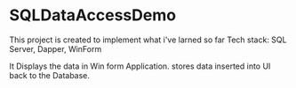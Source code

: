 # SQLDataAccessDemo

This project is created to implement what i've larned so far
Tech stack: SQL Server, Dapper, WinForm

It Displays the data in Win form Application.
stores data inserted into UI back to the Database.
